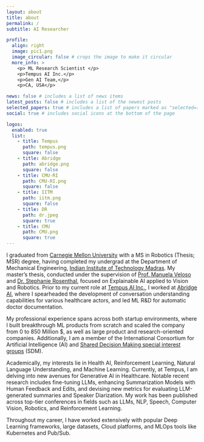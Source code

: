 ```yaml
---
layout: about
title: about
permalink: /
subtitle: AI Researcher

profile:
  align: right
  image: pic1.png
  image_circular: false # crops the image to make it circular
  more_info: >
    <p> ML Research Scientist </p>
    <p>Tempus AI Inc.</p>
    <p>Gen AI Team,</p>
    <p>CA, USA</p>

news: false # includes a list of news items
latest_posts: false # includes a list of the newest posts
selected_papers: true # includes a list of papers marked as "selected={true}"
social: true # includes social icons at the bottom of the page

logos:
  enabled: true
  list:
    - title: Tempus
      path: tempus.png
      square: false
    - title: Abridge
      path: abridge.png
      square: false
    - title: CMU-RI
      path: CMU-RI.png
      square: false
    - title: IITM
      path: iitm.png
      square: false
    - title: DR
      path: dr.jpeg
      square: true
    - title: CMU
      path: CMU.png
      square: true
---
```


I graduated from [Carnegie Mellon University](https://www.cmu.edu/) with a MS in Robotics (Thesis; MSR) degree, having completed my undergrad at the Department of Mechanical Engineering, [Indian Institute of Technology Madras](https://en.wikipedia.org/wiki/IIT_Madras). My master’s thesis, conducted under the supervision of [Prof. Manuela Veloso](https://www.cs.cmu.edu/~mmv/) and [Dr. Stephanie Rosenthal](http://www.rosenthalphd.com/), focused on Explainable AI applied to Vision and Robotics. Prior to my current role at [Tempus AI Inc.](https://www.tempus.com/), I worked at [Abridge AI](https://abridge.com/), where I spearheaded the development of conversation understanding capabilities for various healthcare actors, and led ML R&D for automatic doctor documentation.

My professional experience spans across both startup environments, where I built breakthrough ML products from scratch and scaled the company from 0 to 850 Million $, as well as large product and research-oriented companies. Additionally, I am a member of the International Consortium for Artificial Intelligence (AI) and [Shared Decision Making special interest groups](https://www.isdmsociety.org/special-interest-groups-icai/) (SDM).

Academically, my interests lie in Health AI, Reinforcement Learning, Natural Language Understanding, and Machine Learning. Currently, at Tempus, I am delving into new avenues for Generative AI in Healthcare. Notable recent research includes fine-tuning LLMs, enhancing Summarization Models with Human Feedback and Edits, and devising new metrics for evaluating LLM-generated summaries and Speaker Diarization. My work has been published across top-tier conferences in fields such as LLMs, NLP, Speech, Computer Vision, Robotics, and Reinforcement Learning.

Throughout my career, I have worked extensively with popular Deep Learning frameworks, large datasets, Cloud platforms, and MLOps tools like Kubernetes and Pub/Sub.
